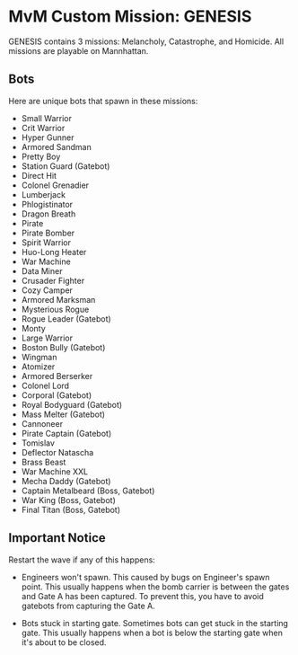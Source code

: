 # MvM Custom Mission: GENESIS

GENESIS contains 3 missions: Melancholy, Catastrophe, and Homicide. All missions are playable on Mannhattan.

## Bots
Here are unique bots that spawn in these missions:
- Small Warrior
- Crit Warrior
- Hyper Gunner
- Armored Sandman
- Pretty Boy
- Station Guard (Gatebot)
- Direct Hit
- Colonel Grenadier
- Lumberjack
- Phlogistinator
- Dragon Breath
- Pirate
- Pirate Bomber
- Spirit Warrior
- Huo-Long Heater
- War Machine
- Data Miner
- Crusader Fighter
- Cozy Camper
- Armored Marksman
- Mysterious Rogue
- Rogue Leader (Gatebot)
- Monty
- Large Warrior
- Boston Bully (Gatebot)
- Wingman
- Atomizer
- Armored Berserker
- Colonel Lord
- Corporal (Gatebot)
- Royal Bodyguard (Gatebot)
- Mass Melter (Gatebot)
- Cannoneer
- Pirate Captain (Gatebot)
- Tomislav
- Deflector Natascha
- Brass Beast
- War Machine XXL
- Mecha Daddy (Gatebot)
- Captain Metalbeard (Boss, Gatebot)
- War King (Boss, Gatebot)
- Final Titan (Boss, Gatebot)

## Important Notice
Restart the wave if any of this happens:
- Engineers won't spawn. This caused by bugs on Engineer's spawn point. This usually happens when the bomb carrier is between the gates and Gate A has been captured. To prevent this, you have to avoid gatebots from capturing the Gate A.
  
- Bots stuck in starting gate. Sometimes bots can get stuck in the starting gate. This usually happens when a bot is below the starting gate when it's about to be closed.
